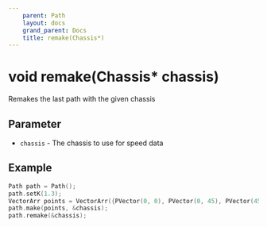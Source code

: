```yaml
---
    parent: Path
    layout: docs
    grand_parent: Docs
    title: remake(Chassis*)
---
```

# void remake(Chassis* chassis)
Remakes the last path with the given chassis

## Parameter
- `chassis` - The chassis to use for speed data

## Example
```cpp
Path path = Path();
path.setK(1.3);
VectorArr points = VectorArr({PVector(0, 0), PVector(0, 45), PVector(45, 45)});
path.make(points, &chassis);
path.remake(&chassis);
```